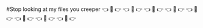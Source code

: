 #Stop looking at my files you creeper
:point_left:
:fu:
:point_right:
:point_left:
:fu:
:point_right:
:point_left:
:fu:
:point_right:
:point_left:
:fu:
:point_right:
:point_left:
:fu:
:point_right:
:point_left:
:fu:
:point_right:
:point_left:
:fu:
:point_right:
:point_left:
:fu:
:point_right:
